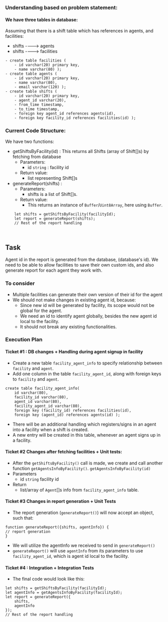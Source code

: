 
### Understanding based on problem statement:

#### We have three tables in database:

Assuming that there is a shift table which has references in agents, and facilities:

- shifts ----> agents
- shifts ----> facilities

```
- create table facilities (
    - id varchar(20) primary key,
    - name varchar(80) );
- create table agents (
    - id varchar(20) primary key,
    - name varchar(80),
    - email varchar(120) );
- create table shifts (
    - id varchar(20) primary key,
    - agent_id varchar(20),
    - from_time timestamp,
    - to_time timestamp,
    - foreign key agent_id references agents(id),
    - foreign key facility_id references facilities(id) );
```

### Current Code Structure:

We have two functions:
- getShiftsByFacility(id) : This returns all Shifts (array of Shift[]s) by fetching from database
    - Parameters:
        - id `string` : facility id
    - Return value:
        - list representing Shift[]s
- generateReport(shifts) : 
    - Parameters:
        - shifts is a list of Shift[]s.
    - Return value:
        - This returns an instance of `Buffer`/`Uint8Array`, here using `Buffer`.

```
    let shifts = getShiftsByFacility(facilityId);
    let report = generateReport(shifts);
    // Rest of the report handling

    
```

## Task

Agent id in the report is generated from the database, (database's id). 
We need to be able to allow facilities to save their own custom ids, and also generate report for each agent they work with.

### To consider
- Multiple facilities can generate their own version of their id for the agent
- We should not make changes in existing agent id, because:
    - Since new id will be generated by facility, its scope would not be global for the agent. 
    - We need an id to identify agent globally, besides the new agent id local to the facility.
    - It should not break any existing functionalities.

### Execution Plan

#### Ticket #1 : DB changes + Handling during agent signup in facility
- Create a new table `facility_agent_info` to specify relationship between `facility` and `agent`. 
- Add one column in the table `facility_agent_id`, along with foreign keys to `facility` and `agent`.

```
create table facility_agent_info(
    id varchar(80),
    facility_id varchar(80),
    agent_id varchar(80),
    facility_agent_id varchar(80),
    foreign key (facility_id) references facilities(id),
    foreign key (agent_id) references agents(id) );

```
- There will be an additional handling which registers/signs in an agent into a facility when a shift is created.
- A new entry will be created in this table, whenever an agent signs up in a facility.

#### Ticket #2 Changes after fetching facilities + Unit tests:
- After the `getShiftsByFacility()` call is made, we create and call another function `getAgentsInfoByFacility()`.
`getAgentsInfoByFacility(id)`
- Parameters
    - id `string` facility id
- Return
    - list/array of `Agent`[]s info from `facility_agent_info` table.

#### Ticket #3 Changes in report generation + Unit Tests
- The report generation (`generateReport()`) will now accept an object, such that:
```
function generateReport({shifts, agentInfo}) {
// report generation
}
```
- We will utilize the agentInfo we received to send in `generateReport()`
- `generateReport()` will use `agentInfo` from its parameters to use `facility_agent_id`, which is agent id local to the facility.

#### Ticket #4 : Integration + Integration Tests
- The final code would look like this:
```
let shifts = getShiftsByFacility(facilityId);
let agentInfo = getAgentsInfoByFacility(facilityId);
let report = generateReport({
    shifts,
    agentInfo
});
// Rest of the report handling

```





